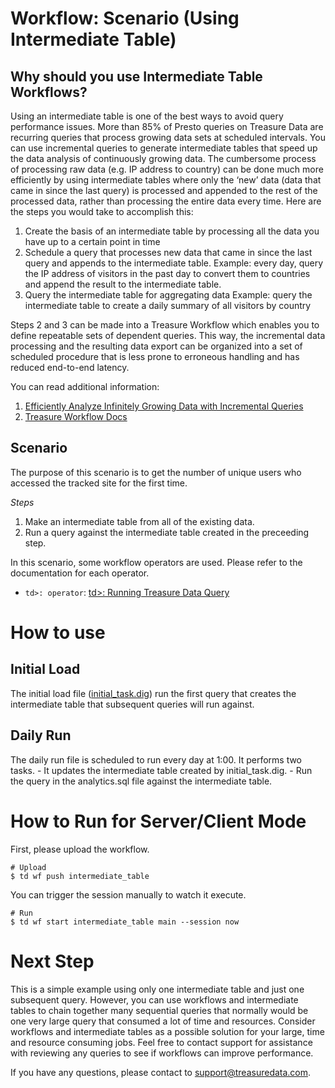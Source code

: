 # Workflow: Scenario (Using Intermediate Table)

## Why should you use Intermediate Table Workflows?
Using an intermediate table is one of the best ways to avoid query performance issues. More than 85% of Presto queries on Treasure Data are recurring queries that process growing data sets at scheduled intervals. You can use incremental queries to generate intermediate tables that speed up the data analysis of continuously growing data. The cumbersome process of processing raw data (e.g. IP address to country) can be done much more efficiently by using intermediate tables where only the ‘new’ data (data that came in since the last query) is processed and appended to the rest of the processed data, rather than processing the entire data every time.  Here are the steps you would take to accomplish this:

1. Create the basis of an intermediate table by processing all the data you have up to a certain point in time
2. Schedule a query that processes new data that came in since the last query and appends to the intermediate table. Example: every day, query the IP address of visitors in the past day to convert them to countries and append the result to the intermediate table.
3. Query the intermediate table for aggregating data
Example: query the intermediate table to create a daily summary of all visitors by country

Steps 2 and 3 can be made into a Treasure Workflow which enables you to define repeatable sets of dependent queries. This way, the incremental data processing and the resulting data export can be organized into a set of scheduled procedure that is less prone to erroneous handling and has reduced end-to-end latency.

You can read additional information:
1. [Efficiently Analyze Infinitely Growing Data with Incremental Queries](https://blog.treasuredata.com/blog/2017/07/25/analyze-infinitely-growing-data-incremental-queries/)
2. [Treasure Workflow Docs](https://docs.treasuredata.com/articles/workflows)

## Scenario

The purpose of this scenario is to get the number of unique users who accessed the tracked site for the first time.

*Steps*
1. Make an intermediate table from all of the existing data.
2. Run a query against the intermediate table created in the preceeding step.

In this scenario, some workflow operators are used. Please refer to the documentation for each operator.

 - `td>: operator`: [td>: Running Treasure Data Query](http://docs.digdag.io/operators/td.html)

# How to use

## Initial Load
The initial load file ([initial_task.dig](initial_task.dig)) run the first query that creates the intermediate table that subsequent queries will run against.

## Daily Run
The daily run file is scheduled to run every day at 1:00. It performs two tasks. 
	- It updates the intermediate table created by initial_task.dig.
	- Run the query in the analytics.sql file against the intermediate table.

# How to Run for Server/Client Mode

First, please upload the workflow.

    # Upload
    $ td wf push intermediate_table

You can trigger the session manually to watch it execute.

    # Run
    $ td wf start intermediate_table main --session now


# Next Step
This is a simple example using only one intermediate table and just one subsequent query. However, you can use workflows and intermediate tables to chain together many sequential queries that normally would be one very large query that consumed a lot of time and resources. Consider workflows and intermediate tables as a possible solution for your large, time and resource consuming jobs. Feel free to contact support for assistance with reviewing any queries to see if workflows can improve performance.  

If you have any questions, please contact to support@treasuredata.com.
